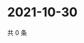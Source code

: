 # 2021-10-30

共 0 条

<!-- BEGIN WEIBO -->
<!-- 最后更新时间 Sat Oct 30 2021 02:16:18 GMT+0800 (China Standard Time) -->

<!-- END WEIBO -->
